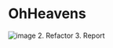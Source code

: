 # OhHeavens
![image](https://user-images.githubusercontent.com/57993180/169686220-9b67745c-db55-4912-aa77-2dfcd4993ac5.png)
2. Refactor
3. Report
